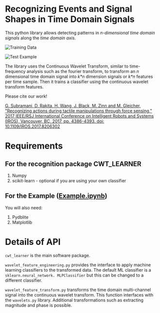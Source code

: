 # Recognizing Events and Signal Shapes in Time Domain Signals
This python library allows detecting patterns in *n-dimensional
time domain signals*
along the *time domain axis*.

![Training Data](https://github.com/gsubramani/SignalRecognition/blob/master/training_data_fig.png "Training Data")

![Test Example](https://github.com/gsubramani/SignalRecognition/blob/master/test_example_fig.png "Test Example")


The library uses the Continuous Wavelet Transform, similar to time-frequency 
 analysis such as the fourier transform, to transform an *n* dimensional
time domain signal into *k\*n* dimension signals or *k\*n* features per
time sample. Then it trains a classifier using the continuous wavelet transform
features. 

Please cite our work!

[ G. Subramani, D. Rakita, H. Wang, J. Black, M. Zinn and M. Gleicher, 
"Recognizing actions during tactile manipulations through force sensing," 2017 IEEE/RSJ International Conference on Intelligent Robots and Systems (IROS), Vancouver, BC, 2017, pp. 4386-4393. doi: 10.1109/IROS.2017.8206302
](https://ieeexplore.ieee.org/abstract/document/8206302/)

# Requirements
## For the recognition package CWT_LEARNER
1. Numpy
1. scikit-learn - optional if you are using your own classifier

## For the Example ([Example.ipynb](https://github.com/gsubramani/SignalRecognition/blob/master/example.ipynb))
You will also need: 
1. Pydblite
1. Matplotlib

# Details of API
`cwt_learner` is the main software package.

`wavelet_feature_engineering.py` provides the interface to
apply machine learning classifiers to the transformed data. The 
default ML classifier is a `sklearn.neural_network. MLPClassifier`
but this can be changed to a different classifier. 

`wavelet_feature_transform.py` transforms the time domain multi-channel
 signal into the continuous wavelet transform. This function 
interfaces with the `wavelets.py` library. Additional transformations
 such as extracting magnitude and phase is possible.




